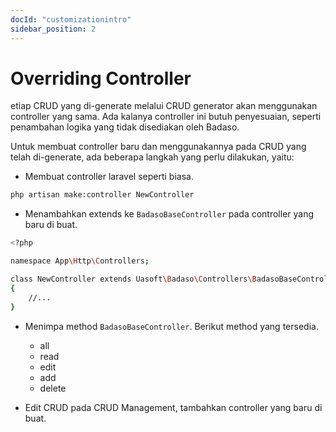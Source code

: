 ```yaml
---
docId: "customizationintro"
sidebar_position: 2
---
```


# Overriding Controller

etiap CRUD yang di-generate melalui CRUD generator akan menggunakan controller yang sama. Ada kalanya controller ini butuh penyesuaian, seperti penambahan logika yang tidak disediakan oleh Badaso.

Untuk membuat controller baru dan menggunakannya pada CRUD yang telah di-generate, ada beberapa langkah yang perlu dilakukan, yaitu:

- Membuat controller laravel seperti biasa.

```bash
php artisan make:controller NewController
```

- Menambahkan extends ke `BadasoBaseController` pada controller yang baru di buat.

```bash
<?php

namespace App\Http\Controllers;

class NewController extends Uasoft\Badaso\Controllers\BadasoBaseController
{
    //...
}
```

- Menimpa method `BadasoBaseController`. Berikut method yang tersedia.

  - all
  - read
  - edit
  - add
  - delete

- Edit CRUD pada CRUD Management, tambahkan controller yang baru di buat.

